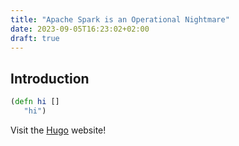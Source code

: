 ```yaml
---
title: "Apache Spark is an Operational Nightmare"
date: 2023-09-05T16:23:02+02:00
draft: true
---
```


## Introduction

```clojure
(defn hi []
   "hi")
```

Visit the [Hugo](https://gohugo.io) website!
